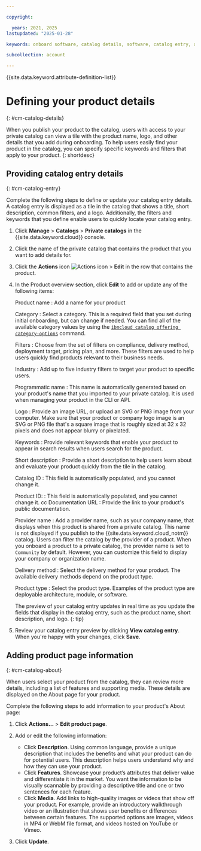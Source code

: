 ```yaml
---

copyright:

  years: 2021, 2025
lastupdated: "2025-01-28"

keywords: onboard software, catalog details, software, catalog entry, about, product page, catalog listing

subcollection: account

---
```


{{site.data.keyword.attribute-definition-list}}

# Defining your product details
{: #cm-catalog-details}

When you publish your product to the catalog, users with access to your private catalog can view a tile with the product name, logo, and other details that you add during onboarding. To help users easily find your product in the catalog, you can specify specific keywords and filters that apply to your product.
{: shortdesc}


## Providing catalog entry details
{: #cm-catalog-entry}

Complete the following steps to define or update your catalog entry details. A catalog entry is displayed as a tile in the catalog that shows a title, short description, common filters, and a logo. Additionally, the filters and keywords that you define enable users to quickly locate your catalog entry.

1. Click **Manage** > **Catalogs** > **Private catalogs** in the {{site.data.keyword.cloud}} console.
1. Click the name of the private catalog that contains the product that you want to add details for.
1. Click the **Actions** icon ![Actions icon](../icons/action-menu-icon.svg "Actions") > **Edit** in the row that contains the product.
1. In the Product overview section, click **Edit** to add or update any of the following items:

   Product name
   :   Add a name for your product

   Category
   :   Select a category. This is a required field that you set during initial onboarding, but can change if needed. You can find all of the available category values by using the [`ibmcloud catalog offering category-options`](/docs/cli?topic=cli-manage-catalogs-plugin#category-options-offering) command.

   Filters
   :   Choose from the set of filters on compliance, delivery method, deployment target, pricing plan, and more. These filters are used to help users quickly find products relevant to their business needs.

   Industry
   :   Add up to five industry filters to target your product to specific users.

   Programmatic name
   :   This name is automatically generated based on your product's name that you imported to your private catalog. It is used when managing your product in the CLI or API.

   Logo
   :   Provide an image URL, or upload an SVG or PNG image from your computer. Make sure that your product or company logo image is an SVG or PNG file that's a square image that is roughly sized at 32 x 32 pixels and does not appear blurry or pixelated.

   Keywords
   :   Provide relevant keywords that enable your product to appear in search results when users search for the product.

   Short description
   :   Provide a short description to help users learn about and evaluate your product quickly from the tile in the catalog.

   Catalog ID
   :   This field is automatically populated, and you cannot change it.

   Product ID:
   :   This field is automatically populated, and you cannot change it.
cc
   Documentation URL
   :   Provide the link to your product's public documentation.

   Provider name
   :   Add a provider name, such as your company name, that displays when this product is shared from a private catalog. This name is not displayed if you publish to the {{site.data.keyword.cloud_notm}} catalog. Users can filter the catalog by the provider of a product. When you onboard a product to a private catalog, the provider name is set to `Community` by default. However, you can customize this field to display your company or organization name.

   Delivery method
   :   Select the delivery method for your product. The available delivery methods depend on the product type.

   Product type
   :   Select the product type. Examples of the product type are deployable architecture, module, or software.

   The preview of your catalog entry updates in real time as you update the fields that display in the catalog entry, such as the product name, short description, and logo.
   {: tip}

1. Review your catalog entry preview by clicking **View catalog entry**. When you're happy with your changes, click **Save**.

## Adding product page information
{: #cm-catalog-about}

When users select your product from the catalog, they can review more details, including a list of features and supporting media. These details are displayed on the About page for your product.

Complete the following steps to add information to your product's About page:

1. Click **Actions...** > **Edit product page**.
1. Add or edit the following information:

   * Click **Description**. Using common language, provide a unique description that includes the benefits and what your product can do for potential users. This description helps users understand why and how they can use your product.
   * Click **Features**. Showcase your product’s attributes that deliver value and differentiate it in the market. You want the information to be visually scannable by providing a descriptive title and one or two sentences for each feature.
   * Click **Media**. Add links to high-quality images or videos that show off your product. For example, provide an introductory walkthrough video or an illustration that shows user benefits or differences between certain features. The supported options are images, videos in MP4 or WebM file format, and videos hosted on YouTube or Vimeo.

1. Click **Update**.
